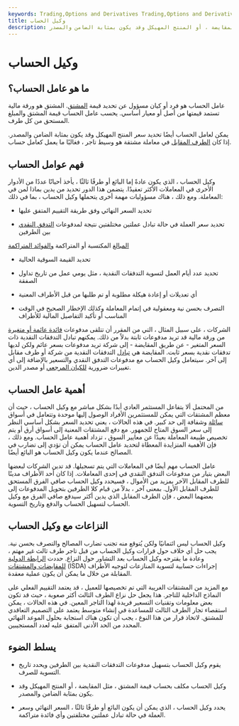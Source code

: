 ```yaml
---
keywords: Trading,Options and Derivatives Trading,Options and Derivatives
title: وكيل الحساب
description: يحدد وكيل الحساب قيمة المشتق ، مثل المقايضة ، أو المنتج المهيكل وقد يكون بمثابة الضامن والمصدر.
---
```


# وكيل الحساب
## ما هو عامل الحساب؟

عامل الحساب هو فرد أو كيان مسؤول عن تحديد قيمة [المشتق](/derivative). المشتق هو ورقة مالية تستمد قيمتها من أصل أو معيار أساسي. يحسب عامل الحساب قيمة المشتق والمبلغ المستحق من كل طرف.

يمكن لعامل الحساب أيضًا تحديد سعر المنتج المهيكل وقد يكون بمثابة الضامن والمصدر. إذا كان [الطرف المقابل](/counterparty) في معاملة مشتقة هو وسيط تاجر ، فغالبًا ما يعمل كعامل حساب.

## فهم عوامل الحساب

وكيل الحساب ، الذي يكون عادةً إما البائع أو طرفًا ثالثًا ، يأخذ أحيانًا عددًا من الأدوار الأخرى في المعاملات الأكثر تعقيدًا. يتضمن هذا الدور تحديد من يدين بماذا لمن في المعاملة. ومع ذلك ، هناك مسؤوليات مهمة أخرى يتحملها وكيل الحساب ، بما في ذلك:

- تحديد السعر النهائي وفق طريقة التقييم المتفق عليها

- تحديد سعر العملة في حالة تبادل عملتين مختلفتين نتيجة لمدفوعات [التدفق النقدي](/cashflow) بين الطرفين

[المبالغ](/accreted-value) المكتسبة أو المتراكمة [والفوائد المتراكمة](/accruedinterest)

- تحديد القيمة السوقية الحالية

- تحديد عدد أيام العمل لتسوية التدفقات النقدية ، مثل يومي عمل من تاريخ تداول الصفقة

- أي تعديلات أو إعادة هيكلة مطلوبة أو تم طلبها من قبل الأطراف المعنية

- التصرف بحسن نية ومعقولية في إتمام المعاملة وكذلك الإخطار الصحيح في الوقت المناسب أو تأكيد التفاصيل المالية للأطراف

الشركات ، على سبيل المثال ، التي من المقرر أن تتلقى مدفوعات [فائدة عائمة أو متغيرة](/variableinterestrate) من ورقة مالية قد تريد مدفوعات ثابتة بدلاً من ذلك. يمكنهم تبادل التدفقات النقدية ذات السعر المتغير - عن طريق المقايضة - إلى شركة تريد مدفوعات بسعر عائم ولكن لديها تدفقات نقدية بسعر ثابت. المقايضة هي [تبادل](/swap) التدفقات النقدية من شركة أو طرف مقابل إلى آخر. سيتعامل وكيل الحساب مع مدفوعات التدفق النقدي والتسعير بالإضافة إلى أي تغييرات ضرورية [للكيان المرجعي](/reference-entity) أو مصدر الدين.

## أهمية عامل الحساب

من المحتمل ألا يتفاعل المستثمر العادي أبدًا بشكل مباشر مع وكيل الحساب ، حيث أن معظم المشتقات التي يمكن للمستثمرين الأفراد الوصول إليها موحدة وتتعامل في أسواق [سائلة](/liquidity) وشفافة إلى حد كبير. في هذه الحالات ، يعني تحديد السعر بشكل أساسي النظر إلى سعر السوق المتاح للجمهور. مع دفع المشتقات المعنية إلى أسواق أرق أو يتم تخصيص طبيعة المعاملة بعيدًا عن معايير السوق ، تزداد أهمية عامل الحساب. ومع ذلك ، فإن الأهمية المتزايدة المعطاة لتحديد عامل الحساب يمكن أن تؤدي إلى تضارب في المصالح عندما يكون وكيل الحساب هو البائع أيضًا.

عامل الحساب مهم أيضًا في المعاملات التي يتم تسجيلها. قد تدين الشركات لبعضها البعض بتيار من مدفوعات التدفق النقدي في إحدى المعاملات. إذا كان أحد الأطراف مدينًا للطرف المقابل الآخر بمزيد من الأموال ، فسيحدد وكيل الحساب صافي الفرق المستحق للطرف المقابل الأول. بمعنى آخر ، بدلاً من قيام كلا الطرفين بتحويل المدفوعات إلى بعضهما البعض ، فإن الطرف المقابل الذي يدين أكثر سيدفع صافي الفرق مع وكيل الحساب لتسهيل الحساب والدفع وتاريخ التسوية.

## النزاعات مع وكيل الحساب

وكيل الحساب ليس ائتمانيًا ولكن يُتوقع منه تجنب تضارب المصالح والتصرف بحسن نية. يجب حل أي خلاف حول قرارات وكيل الحساب من قبل تاجر طرف ثالث غير مهتم ، وعادة ما يقترحه وكيل الحساب بعد التشاور حول النزاع. حددت [الرابطة الدولية للمقايضات والمشتقات](/isda) (ISDA) إجراءات حسابية لتسوية المنازعات لتوجيه الأطراف المقابلة من خلال ما يمكن أن يكون عملية معقدة.

مع المزيد من المشتقات الغريبة التي تم تخصيصها للعميل ، قد يعتمد التقييم الفعلي على النماذج الداخلية للتاجر. هذا يجعل حل نزاع الطرف الثالث أكثر صعوبة ، حيث قد تكون بعض معلومات وتقنيات التسعير فريدة لهذا التاجر المعين. في هذه الحالات ، يمكن استقصاء تجار الطرف الثالث للمساعدة في إنشاء متوسط يعتمد على التصميم التعاقدي للمشتق. لاتخاذ قرار من هذا النوع ، يجب أن تكون هناك استجابة بحلول الموعد النهائي المحدد من الحد الأدنى المتفق عليه لعدد المستجيبين.

## يسلط الضوء

- يقوم وكيل الحساب بتسهيل مدفوعات التدفقات النقدية بين الطرفين ويحدد تاريخ التسوية للصرف.

- وكيل الحساب مكلف بحساب قيمة المشتق ، مثل المقايضة ، أو المنتج المهيكل وقد يكون بمثابة الضامن والمصدر.

- يحدد وكيل الحساب ، الذي يمكن أن يكون البائع أو طرفًا ثالثًا ، السعر النهائي وسعر العملة في حالة تبادل عملتين مختلفتين وأي فائدة متراكمة.

